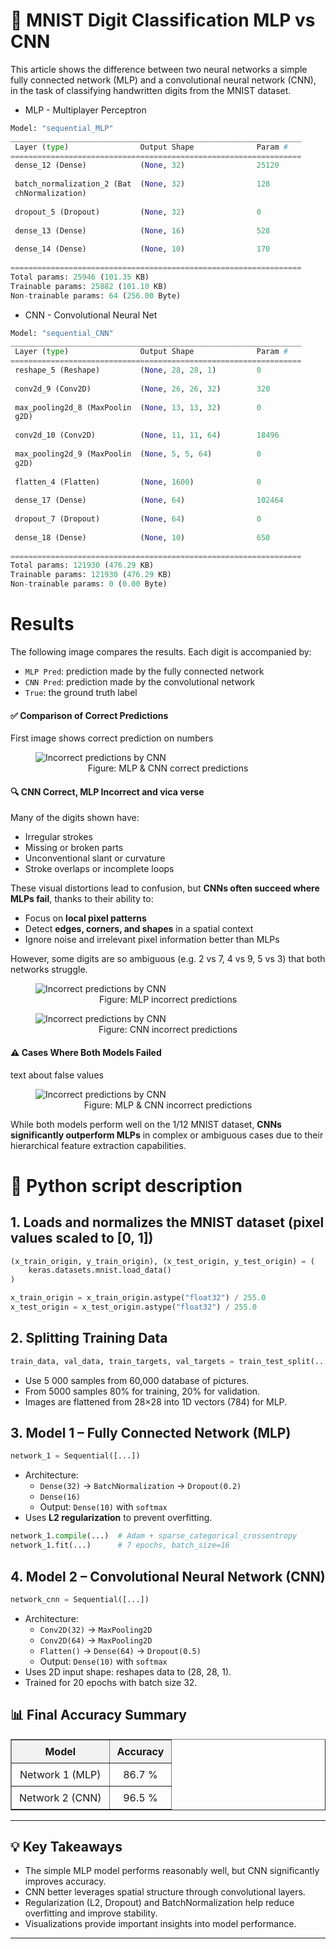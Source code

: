 <!-- Ch1 -->
# 🧠 MNIST Digit Classification MLP vs CNN

This article shows the difference between two neural networks a simple fully connected network (MLP) and a convolutional neural network (CNN), in the task of classifying handwritten digits from the MNIST dataset.

- MLP - Multiplayer Perceptron
```python
Model: "sequential_MLP"
_________________________________________________________________
 Layer (type)                Output Shape              Param #   
=================================================================
 dense_12 (Dense)            (None, 32)                25120     
                                                                 
 batch_normalization_2 (Bat  (None, 32)                128       
 chNormalization)                                                
                                                                 
 dropout_5 (Dropout)         (None, 32)                0         
                                                                 
 dense_13 (Dense)            (None, 16)                528       
                                                                 
 dense_14 (Dense)            (None, 10)                170       
                                                                 
=================================================================
Total params: 25946 (101.35 KB)
Trainable params: 25882 (101.10 KB)
Non-trainable params: 64 (256.00 Byte)
```
- CNN - Convolutional Neural Net 
```python
Model: "sequential_CNN"
_________________________________________________________________
 Layer (type)                Output Shape              Param #   
=================================================================
 reshape_5 (Reshape)         (None, 28, 28, 1)         0         
                                                                 
 conv2d_9 (Conv2D)           (None, 26, 26, 32)        320       
                                                                 
 max_pooling2d_8 (MaxPoolin  (None, 13, 13, 32)        0         
 g2D)                                                            
                                                                 
 conv2d_10 (Conv2D)          (None, 11, 11, 64)        18496     
                                                                 
 max_pooling2d_9 (MaxPoolin  (None, 5, 5, 64)          0         
 g2D)                                                            
                                                                 
 flatten_4 (Flatten)         (None, 1600)              0         
                                                                 
 dense_17 (Dense)            (None, 64)                102464    
                                                                 
 dropout_7 (Dropout)         (None, 64)                0         
                                                                 
 dense_18 (Dense)            (None, 10)                650       
                                                                 
=================================================================
Total params: 121930 (476.29 KB)
Trainable params: 121930 (476.29 KB)
Non-trainable params: 0 (0.00 Byte)
```

<!-- Ch2 -->
# Results
The following image compares the results.
Each digit is accompanied by:
- `MLP Pred`: prediction made by the fully connected network
- `CNN Pred`: prediction made by the convolutional network
- `True`: the ground truth label

#### ✅ Comparison of Correct Predictions
First image shows correct prediction on numbers 
<figure>
  <img src="/React_app/python/mnistBothTrue.png" style="max-width: 100%; height: auto;" alt="Incorrect predictions by CNN" />
  <figcaption style="text-align: center; font-size: 14px; ">
    Figure: MLP & CNN correct predictions
  </figcaption>
</figure>

#### 🔍 CNN Correct, MLP Incorrect and vica verse
Many of the digits shown have:
- Irregular strokes
- Missing or broken parts
- Unconventional slant or curvature
- Stroke overlaps or incomplete loops

These visual distortions lead to confusion, but **CNNs often succeed where MLPs fail**, thanks to their ability to:
- Focus on **local pixel patterns**
- Detect **edges, corners, and shapes** in a spatial context
- Ignore noise and irrelevant pixel information better than MLPs

However, some digits are so ambiguous (e.g. 2 vs 7, 4 vs 9, 5 vs 3) that both networks struggle.


<figure>
  <img src="/React_app/python/mnistMlpFalse.png" style="max-width: 100%; height: auto;" alt="Incorrect predictions by CNN" />
  <figcaption style="text-align: center; font-size: 14px; ">
    Figure: MLP incorrect predictions
  </figcaption>
</figure>
<figure>
  <img src="/React_app/python/mnistCnnFalse.png" style="max-width: 100%; height: auto;" alt="Incorrect predictions by CNN" />
  <figcaption style="text-align: center; font-size: 14px;">
    Figure: CNN incorrect predictions
  </figcaption>
</figure>

#### ⚠️ Cases Where Both Models Failed

text about false values
<figure>
  <img src="/React_app/python/mnistBothFalse.png" style="max-width: 100%; height: auto;" alt="Incorrect predictions by CNN" />
  <figcaption style="text-align: center; font-size: 14px; ">
    Figure: MLP & CNN incorrect predictions
  </figcaption>
</figure>

While both models perform well on the 1/12 MNIST dataset, **CNNs significantly outperform MLPs** in complex or ambiguous cases due to their hierarchical feature extraction capabilities.

<!-- Ch3 -->
# 🐍 Python script description

## 1. **Loads and normalizes the MNIST dataset (pixel values scaled to [0, 1])**
```python
(x_train_origin, y_train_origin), (x_test_origin, y_test_origin) = (
    keras.datasets.mnist.load_data()
)

x_train_origin = x_train_origin.astype("float32") / 255.0
x_test_origin = x_test_origin.astype("float32") / 255.0
```


## 2. **Splitting Training Data**
```python
train_data, val_data, train_targets, val_targets = train_test_split(...)
```
- Use 5 000 samples from 60,000 database of pictures.
- From 5000 samples 80% for training, 20% for validation.
- Images are flattened from 28×28 into 1D vectors (784) for MLP.


## 3. **Model 1 – Fully Connected Network (MLP)**
```python
network_1 = Sequential([...])
```
- Architecture:
  - `Dense(32)` → `BatchNormalization` → `Dropout(0.2)`
  - `Dense(16)`
  - Output: `Dense(10)` with `softmax`
- Uses **L2 regularization** to prevent overfitting.

```python
network_1.compile(...)  # Adam + sparse_categorical_crossentropy
network_1.fit(...)      # 7 epochs, batch_size=16
```


## 4. **Model 2 – Convolutional Neural Network (CNN)**
```python
network_cnn = Sequential([...])
```
- Architecture:
  - `Conv2D(32)` → `MaxPooling2D`
  - `Conv2D(64)` → `MaxPooling2D`
  - `Flatten()` → `Dense(64)` → `Dropout(0.5)`
  - Output: `Dense(10)` with `softmax`
- Uses 2D input shape: reshapes data to (28, 28, 1).
- Trained for 20 epochs with batch size 32.




## 📊 Final Accuracy Summary

<!-- Comparison Table of Models -->
<table border="1" cellpadding="6" cellspacing="0" style="border-collapse: collapse; text-align: center;">
  <thead style="background-color: #f2f2f2;">
    <tr>
      <th style="padding: 8px 12px;">Model</th>
      <th style="padding: 8px 12px;">Accuracy</th>
    </tr>
  </thead>
  <tbody>
    <tr>
      <td style="padding: 8px 12px;">Network 1 (MLP)</td>
      <td style="padding: 8px 12px;">86.7 %</td>
    </tr>
    <tr>
      <td style="padding: 8px 12px;">Network 2 (CNN)</td>
      <td style="padding: 8px 12px;">96.5 %</td>
    </tr>
  </tbody>
</table>



---

## 💡 Key Takeaways
- The simple MLP model performs reasonably well, but CNN significantly improves accuracy.
- CNN better leverages spatial structure through convolutional layers.
- Regularization (L2, Dropout) and BatchNormalization help reduce overfitting and improve stability.
- Visualizations provide important insights into model performance.

---

